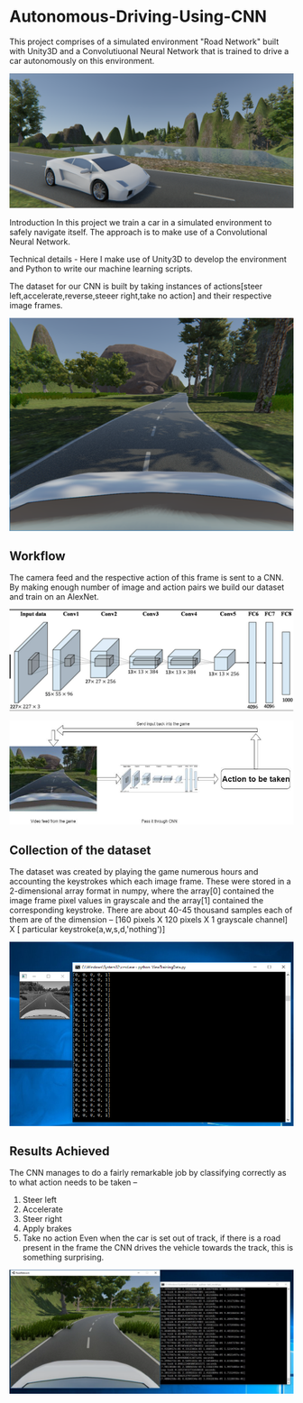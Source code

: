 # Autonomous-Driving-Using-CNN

This project comprises of a simulated environment "Road Network" built with Unity3D and a Convolutiuonal Neural Network that is trained to drive a car autonomously on this environment.

![Cover Photo](https://github.com/BharathRajM/Autonomous-Driving-Using-CNN/blob/master/Images/CoverPhoto1.png)

Introduction
In this project we train a car in a simulated environment to safely navigate itself. The approach is to make use of a Convolutional Neural Network.

Technical details - 
Here I make use of Unity3D to develop the environment and Python to write our machine learning scripts.

The dataset for our CNN is built by taking instances of actions[steer left,accelerate,reverse,steeer right,take no action] and their respective image frames.

![](https://github.com/BharathRajM/Autonomous-Driving-Using-CNN/blob/master/Images/synopsis%20photo.png)

## Workflow

The camera feed and the respective action of this frame is sent to a CNN.
By making enough number of image and action pairs we build our dataset and train on an AlexNet.

![](https://github.com/BharathRajM/Autonomous-Driving-Using-CNN/blob/master/Images/alexnet.png)

![](https://github.com/BharathRajM/Autonomous-Driving-Using-CNN/blob/master/Images/workflow.png)

## Collection of the dataset
The dataset was created by playing the game numerous hours and accounting the keystrokes which each image frame. These were stored in a 2-dimensional array format in numpy, where the array[0] contained the image frame pixel values in grayscale and the array[1] contained the corresponding keystroke. There are about 40-45 thousand samples each of them are of the dimension –
[160 pixels X 120 pixels X 1 grayscale channel] X [ particular keystroke(a,w,s,d,'nothing')]

![](https://github.com/BharathRajM/Autonomous-Driving-Using-CNN/blob/master/Images/dataset.png)

## Results Achieved

The CNN manages to do a fairly remarkable job by classifying correctly as to what action needs to be taken –
1. Steer left
2. Accelerate
3. Steer right
4. Apply brakes
5. Take no action
Even when the car is set out of track, if there is a road present in the frame the CNN drives the vehicle towards the track, this is something surprising.

![](https://github.com/BharathRajM/Autonomous-Driving-Using-CNN/blob/master/Images/Results.png)
